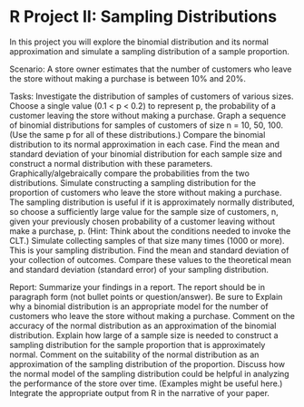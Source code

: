 # R Project II: Sampling Distributions

In this project you will explore the binomial distribution and its normal approximation and simulate a sampling distribution of a sample proportion.

Scenario: A store owner estimates that the number of customers who leave the store without making a purchase is between 10% and 20%.

Tasks:
Investigate the distribution of samples of customers of various sizes.
Choose a single value (0.1 < p < 0.2) to represent p, the probability of a customer leaving the store without making a purchase.
Graph a sequence of binomial distributions for samples of customers of size n = 10, 50, 100. (Use the same p for all of these distributions.)
Compare the binomial distribution to its normal approximation in each case.
Find the mean and standard deviation of your binomial distribution for each sample size and construct a normal distribution with these parameters.
Graphically/algebraically compare the probabilities from the two distributions.
Simulate constructing a sampling distribution for the proportion of customers who leave the store without making a purchase.
The sampling distribution is useful if it is approximately normally distributed, so choose a sufficiently large value for the sample size of customers, n, given your previously chosen probability of a customer leaving without make a purchase, p. (Hint: Think about the conditions needed to invoke the CLT.)
Simulate collecting samples of that size many times (1000 or more). This is your sampling distribution.
Find the mean and standard deviation of your collection of outcomes.
Compare these values to the theoretical mean and standard deviation (standard error) of your sampling distribution.

Report:
Summarize your findings in a report. The report should be in paragraph form (not bullet points or question/answer). Be sure to
Explain why a binomial distribution is an appropriate model for the number of customers who leave the store without making a purchase.
Comment on the accuracy of the normal distribution as an approximation of the binomial distribution.
Explain how large of a sample size is needed to construct a sampling distribution for the sample proportion that is approximately normal.
Comment on the suitability of the normal distribution as an approximation of the sampling distribution of the proportion.
Discuss how the normal model of the sampling distribution could be helpful in analyzing the performance of the store over time. (Examples might be useful here.)
Integrate the appropriate output from R in the narrative of your paper.
